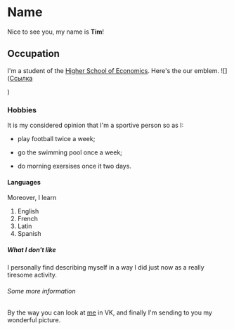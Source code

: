 # Name
Nice to see you, my name is **Tim**!
## Occupation 
I'm a student of the [Higher School of Economics](https://www.hse.ru/en/). Here's the our emblem. ![](<a href="https://ru.wikipedia.org/w/index.php?curid=3350143">Ссылка</a></p>)
### Hobbies
It is my considered opinion that I'm a sportive person so as I:
   - play football twice a week;
   + go the swimming pool once a week;
   - do morning exersises once it two days.
#### Languages   
Moreover, I learn
   1. English
   2. French
   3. Latin
   4. Spanish
##### What I don't like 
I personally find describing myself in a way I did just now as a really tiresome activity.
###### Some more information 
By the way you can look at [me](https://vk.com/timonleonov) in VK, and finally I'm sending to you my wonderful picture.


